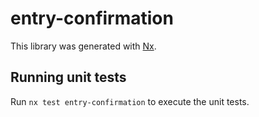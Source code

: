 # entry-confirmation

This library was generated with [Nx](https://nx.dev).

## Running unit tests

Run `nx test entry-confirmation` to execute the unit tests.
